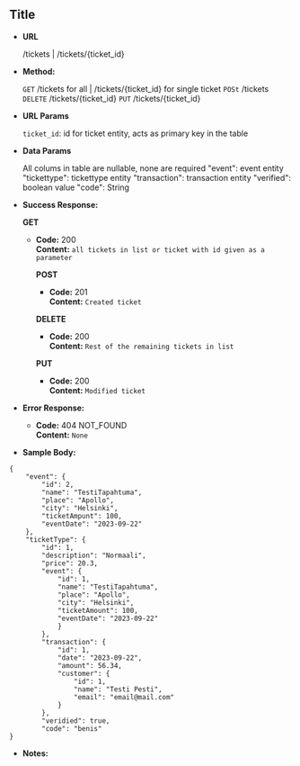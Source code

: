 **Title**
----

* **URL**

  /tickets | /tickets/{ticket_id}

* **Method:**
  
  `GET` /tickets for all | /tickets/{ticket_id} for single ticket
  `POSt` /tickets
  `DELETE` /tickets/{ticket_id}
  `PUT` /tickets/{ticket_id}
  
*  **URL Params**

   `ticket_id`: id for ticket entity, acts as primary key in the table

* **Data Params**

  All colums in table are nullable, none are required
    "event": event entity
    "tickettype": tickettype entity
    "transaction": transaction entity
    "verified": boolean value
    "code": String 



* **Success Response:**
  
    **GET**
  * **Code:** 200 <br />
    **Content:** `all tickets in list or ticket with id given as a parameter`

    **POST**
    * **Code:** 201 <br />
    **Content:** `Created ticket`

    **DELETE**
    * **Code:** 200 <br />
    **Content:** `Rest of the remaining tickets in list`

    **PUT**
    * **Code:**  200 <br />
    **Content:** `Modified ticket`
 
* **Error Response:**

  * **Code:** 404 NOT_FOUND <br />
    **Content:** `None`

* **Sample Body:**

```
{
    "event": {
        "id": 2,
        "name": "TestiTapahtuma",
        "place": "Apollo",
        "city": "Helsinki",
        "ticketAmpunt": 100,
        "eventDate": "2023-09-22"
    },
    "ticketType": {
        "id": 1,
        "description": "Normaali",
        "price": 20.3,
        "event": {
            "id": 1,
            "name": "TestiTapahtuma",
            "place": "Apollo",
            "city": "Helsinki",
            "ticketAmount": 100,
            "eventDate": "2023-09-22"
            }
        },
        "transaction": {
            "id": 1,
            "date": "2023-09-22",
            "amount": 56.34,
            "customer": {
                "id": 1,
                "name": "Testi Pesti",
                "email": "email@mail.com"
            }
        },
        "veridied": true,
        "code": "benis"
}
```


* **Notes:**

